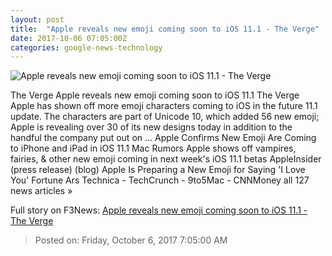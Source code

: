 ```yaml
---
layout: post
title:  "Apple reveals new emoji coming soon to iOS 11.1 - The Verge"
date: 2017-10-06 07:05:00Z
categories: google-news-technology
---
```


![Apple reveals new emoji coming soon to iOS 11.1 - The Verge](https://cdn0.vox-cdn.com/thumbor/KIKAgaYmvn5oRkKjHCBh8HHAF7Q=/0x146:2040x1214/fit-in/1200x630/cdn2.vox-cdn.com/uploads/chorus_asset/file/9404651/DSCF5845.jpg)

The Verge Apple reveals new emoji coming soon to iOS 11.1 The Verge Apple has shown off more emoji characters coming to iOS in the future 11.1 update. The characters are part of Unicode 10, which added 56 new emoji; Apple is revealing over 30 of its new designs today in addition to the handful the company put out on ... Apple Confirms New Emoji Are Coming to iPhone and iPad in iOS 11.1 Mac Rumors Apple shows off vampires, fairies, & other new emoji coming in next week's iOS 11.1 betas AppleInsider (press release) (blog) Apple Is Preparing a New Emoji for Saying 'I Love You' Fortune Ars Technica - TechCrunch - 9to5Mac - CNNMoney all 127 news articles »


Full story on F3News: [Apple reveals new emoji coming soon to iOS 11.1 - The Verge](http://www.f3nws.com/n/FnSrUB)

> Posted on: Friday, October 6, 2017 7:05:00 AM
